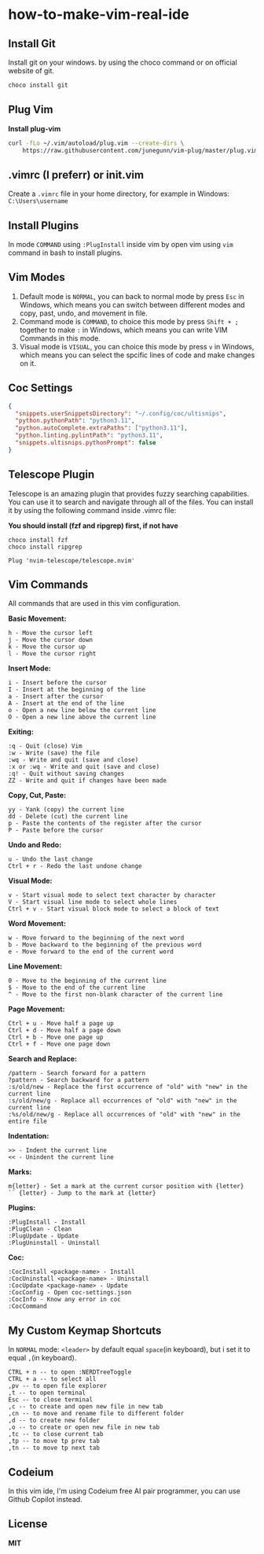 # how-to-make-vim-real-ide

## Install Git
Install git on your windows. by using the choco command or on official website of git.

```bash
choco install git
```

## Plug Vim
**Install plug-vim**
```bash
curl -fLo ~/.vim/autoload/plug.vim --create-dirs \
    https://raw.githubusercontent.com/junegunn/vim-plug/master/plug.vim
```

## .vimrc (I preferr) or init.vim
Create a `.vimrc` file in your home directory, for example in Windows: `C:\Users\username`

## Install Plugins
In mode `COMMAND` using `:PlugInstall` inside vim by open vim using `vim` command in bash to install plugins.

## Vim Modes
1. Default mode is `NORMAL`, you can back to normal mode by press `Esc` in Windows, which means you can switch between different modes and copy, past, undo, and movement in file.
2. Command mode is `COMMAND`, to choice this mode by press `Shift + ;` together to make `:` in Windows, which means you can write VIM Commands in this mode.
3. Visual mode is `VISUAL`, you can choice this mode by press `v` in Windows, which means you can select the spcific lines of code and make changes on it.

## Coc Settings
```json
{
  "snippets.userSnippetsDirectory": "~/.config/coc/ultisnips",
  "python.pythonPath": "python3.11",
  "python.autoComplete.extraPaths": ["python3.11"],
  "python.linting.pylintPath": "python3.11",
  "snippets.ultisnips.pythonPrompt": false
}
```

## Telescope Plugin
Telescope is an amazing plugin that provides fuzzy searching capabilities. You can use it to search and navigate through all of the files.
You can install it by using the following command inside .vimrc file:

**You should install (fzf and ripgrep) first, if not have**
```
choco install fzf
choco install ripgrep
```

```
Plug 'nvim-telescope/telescope.nvim'
```

## Vim Commands
All commands that are used in this vim configuration.

**Basic Movement:**
```
h - Move the cursor left
j - Move the cursor down
k - Move the cursor up
l - Move the cursor right
```

**Insert Mode:**
```
i - Insert before the cursor
I - Insert at the beginning of the line
a - Insert after the cursor
A - Insert at the end of the line
o - Open a new line below the current line
O - Open a new line above the current line
```

**Exiting:**
```
:q - Quit (close) Vim
:w - Write (save) the file
:wq - Write and quit (save and close)
:x or :wq - Write and quit (save and close)
:q! - Quit without saving changes
ZZ - Write and quit if changes have been made
```

**Copy, Cut, Paste:**
```
yy - Yank (copy) the current line
dd - Delete (cut) the current line
p - Paste the contents of the register after the cursor
P - Paste before the cursor
```

**Undo and Redo:**
```
u - Undo the last change
Ctrl + r - Redo the last undone change
```

**Visual Mode:**
```
v - Start visual mode to select text character by character
V - Start visual line mode to select whole lines
Ctrl + v - Start visual block mode to select a block of text
```

**Word Movement:**
```
w - Move forward to the beginning of the next word
b - Move backward to the beginning of the previous word
e - Move forward to the end of the current word
```

**Line Movement:**
```
0 - Move to the beginning of the current line
$ - Move to the end of the current line
^ - Move to the first non-blank character of the current line
```

**Page Movement:**
```
Ctrl + u - Move half a page up
Ctrl + d - Move half a page down
Ctrl + b - Move one page up
Ctrl + f - Move one page down
```

**Search and Replace:**
```
/pattern - Search forward for a pattern
?pattern - Search backward for a pattern
:s/old/new - Replace the first occurrence of "old" with "new" in the current line
:s/old/new/g - Replace all occurrences of "old" with "new" in the current line
:%s/old/new/g - Replace all occurrences of "old" with "new" in the entire file
```

**Indentation:**
```
>> - Indent the current line
<< - Unindent the current line
```

**Marks:**
```
m{letter} - Set a mark at the current cursor position with {letter}
`` {letter} - Jump to the mark at {letter}
```

**Plugins:**
```
:PlugInstall - Install
:PlugClean - Clean
:PlugUpdate - Update
:PlugUninstall - Uninstall
```

**Coc:**
```
:CocInstall <package-name> - Install
:CocUninstall <package-name> - Uninstall
:CocUpdate <package-name> - Update
:CocConfig - Open coc-settings.json
:CocInfo - Know any error in coc
:CocCommand
```

## My Custom Keymap Shortcuts
In `NORMAL` mode:
`<leader>` by default equal `space`(in keyboard), but i set it to equal `,`(in keyboard).
```
CTRL + n -- to open :NERDTreeToggle
CTRL + a -- to select all
,pv -- to open file explorer
,t -- to open terminal
Esc -- to close terminal
,c -- to create and open new file in new tab
,cn -- to move and rename file to different folder
,d -- to create new folder
,o -- to create or open new file in new tab
,tc -- to close current tab
,tp -- to move tp prev tab
,tn -- to move tp next tab
```
## Codeium
In this vim ide, I'm using Codeium free AI pair programmer, you can use Github Copilot instead.

## License
**MIT**
